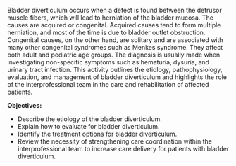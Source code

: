 Bladder diverticulum occurs when a defect is found between the detrusor muscle fibers, which will lead to herniation of the bladder mucosa. The causes are acquired or congenital. Acquired causes tend to form multiple herniation, and most of the time is due to bladder outlet obstruction. Congenital causes, on the other hand, are solitary and are associated with many other congenital syndromes such as Menkes syndrome. They affect both adult and pediatric age groups. The diagnosis is usually made when investigating non-specific symptoms such as hematuria, dysuria, and urinary tract infection. This activity outlines the etiology, pathophysiology, evaluation, and management of bladder diverticulum and highlights the role of the interprofessional team in the care and rehabilitation of affected patients.

**Objectives:**
- Describe the etiology of the bladder diverticulum.
- Explain how to evaluate for bladder diverticulum.
- Identify the treatment options for bladder diverticulum.
- Review the necessity of strengthening care coordination within the interprofessional team to increase care delivery for patients with bladder diverticulum.